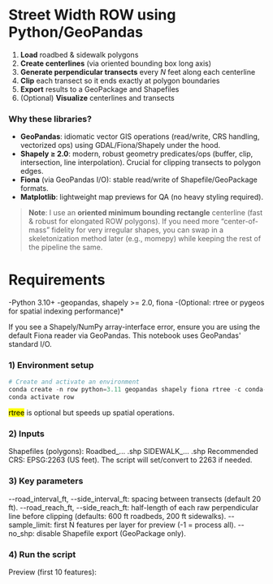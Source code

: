 # Street Width ROW using Python/GeoPandas

1. **Load** roadbed & sidewalk polygons
2. **Create centerlines** (via oriented bounding box long axis)
3. **Generate perpendicular transects** every _N_ feet along each centerline
4. **Clip** each transect so it ends exactly at polygon boundaries
5. **Export** results to a GeoPackage and Shapefiles
6. (Optional) **Visualize** centerlines and transects

### Why these libraries?
- **GeoPandas**: idiomatic vector GIS operations (read/write, CRS handling, vectorized ops) using GDAL/Fiona/Shapely under the hood.
- **Shapely ≥ 2.0**: modern, robust geometry predicates/ops (buffer, clip, intersection, line interpolation). Crucial for clipping transects to polygon edges.
- **Fiona** (via GeoPandas I/O): stable read/write of Shapefile/GeoPackage formats.
- **Matplotlib**: lightweight map previews for QA (no heavy styling required).

> **Note**: I use an **oriented minimum bounding rectangle** centerline (fast & robust for elongated ROW polygons). If you need more “center-of-mass” fidelity for very irregular shapes, you can swap in a skeletonization method later (e.g., momepy) while keeping the rest of the pipeline the same.

# Requirements
-Python 3.10+
-geopandas, shapely >= 2.0, fiona
-(Optional: rtree or pygeos for spatial indexing performance)*

If you see a Shapely/NumPy array-interface error, ensure you are using the default Fiona reader via GeoPandas. This notebook uses GeoPandas' standard I/O.

### 1) Environment setup

```python
# Create and activate an environment
conda create -n row python=3.11 geopandas shapely fiona rtree -c conda-forge
conda activate row
```
<mark>rtree</mark> is optional but speeds up spatial operations.

### 2) Inputs

Shapefiles (polygons):
Roadbed_... .shp
SIDEWALK_... .shp
Recommended CRS: EPSG:2263 (US feet). The script will set/convert to 2263 if needed.

### 3) Key parameters

--road_interval_ft, --side_interval_ft: spacing between transects (default 20 ft).
--road_reach_ft, --side_reach_ft: half-length of each raw perpendicular line before clipping (defaults: 600 ft roadbeds, 200 ft sidewalks).
--sample_limit: first N features per layer for preview (-1 = process all).
--no_shp: disable Shapefile export (GeoPackage only).

### 4) Run the script

Preview (first 10 features):
